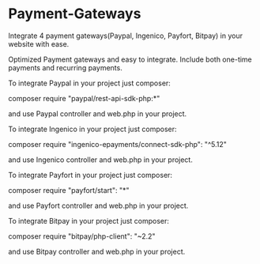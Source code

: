# Payment-Gateways
Integrate 4 payment gateways(Paypal, Ingenico, Payfort, Bitpay) in your website with ease.

Optimized Payment gateways and easy to integrate. Include both one-time payments and recurring payments.

To integrate Paypal in your project just composer:

composer require "paypal/rest-api-sdk-php:*"

and use Paypal controller and web.php in your project.


To integrate Ingenico in your project just composer:

composer require "ingenico-epayments/connect-sdk-php": "^5.12"

and use Ingenico controller and web.php in your project.


To integrate Payfort in your project just composer:

composer require "payfort/start": "*"

and use Payfort controller and web.php in your project.


To integrate Bitpay in your project just composer:

composer require "bitpay/php-client": "~2.2"

and use Bitpay controller and web.php in your project.
